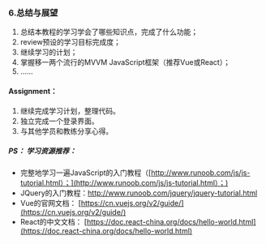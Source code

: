 ### 6.总结与展望

1. 总结本教程的学习学会了哪些知识点，完成了什么功能；
2. review预设的学习目标完成度；
3. 继续学习的计划；
4. 掌握移一两个流行的MVVM JavaScript框架（推荐Vue或React）；
5. ……

#### Assignment：

1. 继续完成学习计划，整理代码。
2. 独立完成一个登录界面。
3. 与其他学员和教练分享心得。

##### **PS： 学习资源推荐：**

* 完整地学习一遍JavaScript的入门教程（[http://www.runoob.com/js/js-tutorial.html）；](http://www.runoob.com/js/js-tutorial.html）；)
* JQuery的入门教程：http://www.runoob.com/jquery/jquery-tutorial.html
* Vue的官网文档： [https://cn.vuejs.org/v2/guide/](https://cn.vuejs.org/v2/guide/)
* React的中文文档： [https://doc.react-china.org/docs/hello-world.html](https://doc.react-china.org/docs/hello-world.html)



